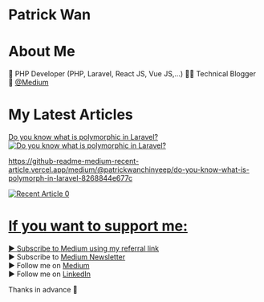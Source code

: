 # Patrick Wan

# About Me
👦 PHP Developer (PHP, Laravel, React JS, Vue JS,...) 👨‍💻 Technical Blogger 📰 [@Medium](https://medium.com/@patrickwanchinyeep)


# My Latest Articles
[Do you know what is polymorphic in Laravel?](https://patrickwanchinyeep.medium.com/do-you-know-what-is-polymorph-in-laravel-8268844e677c)
<a target="_blank" href="https://github-readme-medium-recent-article.vercel.app/medium/@patrickwanchinyeep/do-you-know-what-is-polymorph-in-laravel-8268844e677c"><img src="https://github-readme-medium-recent-article.vercel.app/medium/@patrickwanchinyeep/do-you-know-what-is-polymorph-in-laravel-8268844e677c" alt="Do you know what is polymorphic in Laravel?"> 
  
https://github-readme-medium-recent-article.vercel.app/medium/@patrickwanchinyeep/do-you-know-what-is-polymorph-in-laravel-8268844e677c

  <a target="_blank" href="https://github-readme-medium-recent-article.vercel.app/medium/@imantumorang/0"><img src="https://github-readme-medium-recent-article.vercel.app/medium/@imantumorang/0" alt="Recent Article 0"> 

    
# If you want to support me: <br/>
▶ Subscribe to [Medium using my referral link](https://patrickwanchinyeep.medium.com/membership)  
▶ Subscribe to [Medium Newsletter](https://patrickwanchinyeep.medium.com/subscribe)  
▶ Follow me on [Medium](https://medium.com/@patrickwanchinyeep)  
▶ Follow me on [LinkedIn](https://www.linkedin.com/in/patrick-wan-149622136/)  


Thanks in advance 🙂
